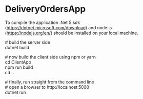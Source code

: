 # DeliveryOrdersApp

To compile the application .Net 5 sdk (https://dotnet.microsoft.com/download) and node.js (https://nodejs.org/en/) 
should be installed on your local machine.  

\# build the server side   
dotnet build  

\# now build the client side using npm or yarn  
cd ClientApp  
npm run build  
cd ..  
  
\# finally, run straight from the command line  
\# open a browser to http://localhost:5000  
dotnet run  
